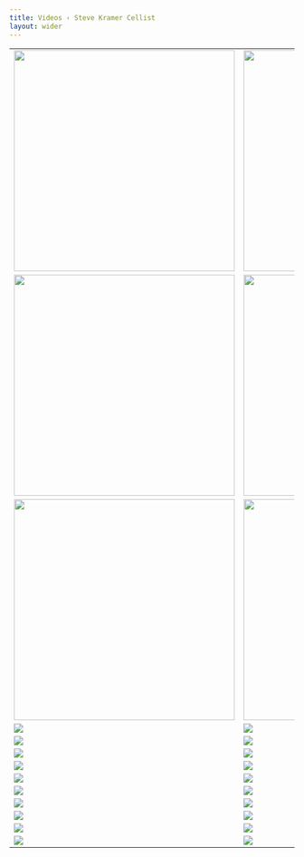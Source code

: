 ```yaml
---
title: Videos ‹ Steve Kramer Cellist
layout: wider
---
```


<!--<a href="https://www.youtube.com/embed/pqaGUVajMUo" target="_blank">
<img class="pure-img" style="margin-top:20px;width:390px;height:220px;" src="{{ site.baseurl}}/images/video_images/PreludeBach1006T.jpg">
</a>-->




<table>
  
  <tr>
    <td valign="top"><a href="https://www.youtube.com/embed/pqaGUVajMUo" target="_blank">
<img class="pure-img" style="width:390px;" src="{{site.baseurl}}/images/video_images/PreludeBach1006T.jpg">
</a></td>
    <td valign="top"><a href="https://www.youtube.com/embed/yAXNy-Jj8r0" target="_blank">
<img class="pure-img" style="width:390px;" src="{{site.baseurl}}/images/video_images/Chaconne_img.png">
</a></td>
    <td valign="top"><a href="https://www.youtube.com/embed/zc3FvvbxjEY" target="_blank">
<img class="pure-img" style="width:390px;" src="{{site.baseurl}}/images/video_images/BWV1008Sarabanda.png">
</a></td>
  </tr>
  <tr>
    <td valign="top"><a href="https://www.youtube.com/embed/-c5H_flw7tM" target="_blank">
<img class="pure-img" style="width:390px;" src="{{site.baseurl}}/images/video_images/ViolinSanatas.png">
</a></td>
    <td valign="top"><a href="https://www.youtube.com/embed/dhLBI0udTpk" target="_blank">
<img class="pure-img" style="width:390px;" src="{{site.baseurl}}/images/video_images/Passacaglia.png">
</a></td>
    <td valign="top"><a href="https://www.youtube.com/embed/LAf57ZN-X_E" target="_blank">
<img class="pure-img" style="width:390px;" src="{{site.baseurl}}/images/video_images/ViolinSanatasGigue.png">
</a></td>
  </tr>
  <tr>
    <td valign="top"><a href="https://www.youtube.com/embed/wHqMMptf0cc" target="_blank">
<img class="pure-img" style="width:390px;" src="{{site.baseurl}}/images/video_images/BWV1009Sarabande.png">
</a></td>
    <td valign="top"><a href="https://www.youtube.com/embed/KduBL_GeDFo" target="_blank">
<img class="pure-img" style="width:390px;" src="{{site.baseurl}}/images/video_images/BWV1007Prelude.png">
</a></td>
    <td valign="top"><a href="https://www.youtube.com/embed/JXN-Gl1hIpM" target="_blank">
<img class="pure-img" style="width:390px;" src="{{site.baseurl}}/images/video_images/BWV1007Sarabande.png">
</a></td>
  </tr>
<tr>     
<td valign="top"><a href="https://www.youtube.com/embed/TLEbWjNOrN4" target="_blank">
<img class="pure-img" src="{{site.baseurl}}/images/video_images/BWV1012Allemande.png">
</a></td>
    <td valign="top"><a href="https://www.youtube.com/embed/pYc8ebSXt6c" target="_blank">
<img class="pure-img" src="{{site.baseurl}}/images/video_images/BWV1012Courante.png">
</a></td>
    <td valign="top"><a href="https://www.youtube.com/embed/X_qbJanFdXE" target="_blank">
<img class="pure-img" src="{{site.baseurl}}/images/video_images/BWV1011Sarabande.png">
</a></td>
  </tr>
<tr>     
<td valign="top"><a href="https://www.youtube.com/embed/NC0gFlEVw80" target="_blank">
<img class="pure-img" src="{{site.baseurl}}/images/video_images/Libertango.png">
</a></td>
    <td valign="top"><a href="https://www.youtube.com/embed/dLkXyKqRA8U" target="_blank">
<img class="pure-img" src="{{site.baseurl}}/images/video_images/OblivionTakeA.png">
</a></td>
    <td valign="top"><a href="https://www.youtube.com/embed/e-ffhrN7XXY" target="_blank">
<img class="pure-img" src="{{site.baseurl}}/images/video_images/OblivionTakeB.png">
</a></td>
  </tr>
<tr>     
<td valign="top"><a href="https://www.youtube.com/embed/XRM9EzBNEQU" target="_blank">
<img class="pure-img" src="{{site.baseurl}}/images/video_images/ChildsPlay.png">
</a></td>
    <td valign="top"><a href="https://www.youtube.com/embed/VtjWkZT1Lxs" target="_blank">
<img class="pure-img" src="{{site.baseurl}}/images/video_images/JustBeFrank.png">
</a></td>
    <td valign="top"><a href="https://www.youtube.com/embed/U3En89lhGlw" target="_blank">
<img class="pure-img" src="{{site.baseurl}}/images/video_images/Kaleidoscope.png">
</a></td>
  </tr>  
<tr>     
<td valign="top"><a href="https://www.youtube.com/embed/4b5nX0hdUks" target="_blank">
<img class="pure-img" src="{{site.baseurl}}/images/video_images/KramerLawtonFrank.png">
</a></td>
    <td valign="top"><a href="https://www.youtube.com/embed/1WbwSUiEftA" target="_blank">
<img class="pure-img" src="{{site.baseurl}}/images/video_images/PandemicJam.png">
</a></td>
    <td valign="top"><a href="https://www.youtube.com/embed/jtKueNajxBc" target="_blank">
<img class="pure-img" src="{{site.baseurl}}/images/video_images/ExoticBirds.png">
</a></td>
  </tr> 
<tr>     
<td valign="top"><a href="https://www.youtube.com/embed/_iYkT1yTTcA" target="_blank">
<img class="pure-img" src="{{site.baseurl}}/images/video_images/JustBeFrankLiveFeed.png">
</a></td>
    <td valign="top"><a href="https://www.youtube.com/embed/h9Dzc1FvrsE" target="_blank">
<img class="pure-img" src="{{site.baseurl}}/images/video_images/PhiladelphiaMelancholia.png">
</a></td>
    <td valign="top"><a href="https://www.youtube.com/embed/JLN3Fr_8b14" target="_blank">
<img class="pure-img" src="{{site.baseurl}}/images/video_images/RachmaninoffDuo.png">
</a></td>
  </tr> 

<tr>     
<td valign="top"><a href="https://www.youtube.com/embed/K5L-chcm4a4" target="_blank">
<img class="pure-img" src="{{site.baseurl}}/images/video_images/BachCelloSuitesGermany.png">
</a></td>
    <td valign="top"><a href="https://www.youtube.com/embed/UryIqvsSyok" target="_blank">
<img class="pure-img" src="{{site.baseurl}}/images/video_images/BWV1007PreludeInterA.png">
</a></td>
    <td valign="top"><a href="https://www.youtube.com/embed/bIYeV6H74lo" target="_blank">
<img class="pure-img" src="{{site.baseurl}}/images/video_images/BWV1009Gigue.png">
</a></td>
  </tr> 
<tr>     
<td valign="top"><a href="https://www.youtube.com/embed/4d7cP4vn5BI" target="_blank">
<img class="pure-img" src="{{site.baseurl}}/images/video_images/BWV1010Sarabande.png">
</a></td>
    <td valign="top"><a href="https://www.youtube.com/embed/mxpX0RJ8pYs" target="_blank">
<img class="pure-img" src="{{site.baseurl}}/images/video_images/BWV1007Minuet.png">
</a></td>
    <td valign="top"><a href="https://www.youtube.com/embed/N9i8uRyiTQw" target="_blank">
<img class="pure-img" src="{{site.baseurl}}/images/video_images/BWV1008Allemande.png">
</a></td>
  </tr>   
<tr>     
<td valign="top"><a href="https://www.youtube.com/embed/q1s4KpbMtdg" target="_blank">
<img class="pure-img" src="{{site.baseurl}}/images/video_images/BWV1009Bouree.png">
</a></td>
    <td valign="top"><a href="https://www.youtube.com/embed/eaEpB6CwM-Y" target="_blank">
<img class="pure-img" src="{{site.baseurl}}/images/video_images/BWv1008Prelude.png">
</a></td>
    <td valign="top"><a href="https://www.youtube.com/embed/xh5spTJ-Zes" target="_blank">
<img class="pure-img" src="{{site.baseurl}}/images/video_images/BWV1007Courante.png">
</a></td>
  </tr>  
  <tr>     
<td valign="top"><a href="https://www.youtube.com/embed/pDlUyGfKHzs" target="_blank">
<img class="pure-img" src="{{site.baseurl}}/images/video_images/BWV1010Courante.png">
</a></td>
    <td valign="top"><a href="https://www.youtube.com/embed/ZgCiRQMF6-o" target="_blank">
<img class="pure-img" src="{{site.baseurl}}/images/video_images/BWV1007Allemande.png">
</a></td>
    <td valign="top"><a href="https://www.youtube.com/embed/4owMbSD45CE" target="_blank">
<img class="pure-img" src="{{site.baseurl}}/images/video_images/BWV1009Courante.png">
</a></td>
  </tr> 
  <tr>     
<td valign="top"><a href="https://www.youtube.com/embed/uWrCeE-NdlU" target="_blank">
<img class="pure-img" src="{{site.baseurl}}/images/video_images/BWV1007Gigue.png">
</a></td>
    <td valign="top"><a href="https://www.youtube.com/embed/V38JgKihTS4" target="_blank">
<img class="pure-img" src="{{site.baseurl}}/images/video_images/BillyStrayhornTakeA.png">
</a></td>
    <td valign="top"><a href="https://www.youtube.com/embed/kFOTKlICkY4" target="_blank">
<img class="pure-img" src="{{site.baseurl}}/images/video_images/Summertime.png">
</a></td>
  </tr> 
  
 </table>

<!--<a href="https://www.youtube.com/watch?v=yAXNy-Jj8r0" target="_blank">
<iframe src="{{ site.baseurl}}/images/video_images/Chaconne_img.png" ></iframe>
</a>-->
<!-- 

<iframe width="390" height="220" src="https://www.youtube.com/embed/QH73YN6d0Tk" title="YouTube video player" frameborder="0" allow="accelerometer; autoplay; clipboard-write; encrypted-media; gyroscope; picture-in-picture" allowfullscreen></iframe>

<iframe width="390" height="220" src="https://www.youtube.com/embed/0Ib-PQeYbjM" title="YouTube video player" frameborder="0" allow="accelerometer; autoplay; clipboard-write; encrypted-media; gyroscope; picture-in-picture" allowfullscreen></iframe>

<iframe width="390" height="220" src="https://www.youtube.com/embed/rAciSfdQNdU" title="YouTube video player" frameborder="0" allow="accelerometer; autoplay; clipboard-write; encrypted-media; gyroscope; picture-in-picture" allowfullscreen></iframe>

<iframe width="390" height="220" src="https://www.youtube.com/embed/MP3QvP6dPr4" frameborder="0" allow="accelerometer; autoplay; encrypted-media; gyroscope; picture-in-picture" allowfullscreen></iframe> 

<iframe width="390" height="220" src="https://www.youtube.com/embed/YjNxSban0Lo" title="YouTube video player" frameborder="0" allow="accelerometer; autoplay; clipboard-write; encrypted-media; gyroscope; picture-in-picture" allowfullscreen></iframe>

<iframe width="390" height="220" src="https://www.youtube.com/embed/B8a7X9Srm5w" title="YouTube video player" frameborder="0" allow="accelerometer; autoplay; clipboard-write; encrypted-media; gyroscope; picture-in-picture" allowfullscreen></iframe>

<iframe width="390" height="220" src="https://www.youtube.com/embed/Xs5GasOSbb4" title="YouTube video player" frameborder="0" allow="accelerometer; autoplay; clipboard-write; encrypted-media; gyroscope; picture-in-picture" allowfullscreen></iframe>

<iframe width="390" height="220" src="https://www.youtube.com/embed/2sp4w5F_2HY" frameborder="0" allow="accelerometer; autoplay; encrypted-media; gyroscope; picture-in-picture" allowfullscreen></iframe>

<iframe width="390" height="220" src="https://www.youtube.com/embed/L-hz97yc_jo" frameborder="0" allow="accelerometer; autoplay; encrypted-media; gyroscope; picture-in-picture" allowfullscreen></iframe> 

<iframe width="390" height="220" src="https://www.youtube.com/embed/T934MKCbFhg" frameborder="0" allow="accelerometer; autoplay; encrypted-media; gyroscope; picture-in-picture" allowfullscreen></iframe> 

<iframe width="390" height="220" src="https://www.youtube.com/embed/2LbTcH46fZQ" frameborder="0" allow="accelerometer; autoplay; encrypted-media; gyroscope; picture-in-picture" allowfullscreen></iframe> 

<iframe width="390" height="220" src="https://www.youtube.com/embed/EsgtQhydJnc" frameborder="0" allow="accelerometer; autoplay; encrypted-media; gyroscope; picture-in-picture" allowfullscreen></iframe> 

<iframe width="390" height="220" src="https://www.youtube.com/embed/Og--kzwthIY" frameborder="0" allow="accelerometer; autoplay; encrypted-media; gyroscope; picture-in-picture" allowfullscreen></iframe> 

<iframe width="390" height="220" src="https://www.youtube.com/embed/BA2mbNFuCTk" frameborder="0" allow="accelerometer; autoplay; encrypted-media; gyroscope; picture-in-picture" allowfullscreen></iframe>

<iframe width="390" height="220" src="https://www.youtube.com/embed/uHmAo_Qdfs8" frameborder="0" allow="accelerometer; autoplay; encrypted-media; gyroscope; picture-in-picture" allowfullscreen></iframe>

<iframe width="390" height="220" src="https://www.youtube.com/embed/9GnEoX5H1l0" frameborder="0" allow="accelerometer; autoplay; encrypted-media; gyroscope; picture-in-picture" allowfullscreen></iframe>

<iframe width="390" height="220" src="https://www.youtube.com/embed/rKwRMhRZ9dI" frameborder="0" allow="accelerometer; autoplay; encrypted-media; gyroscope; picture-in-picture" allowfullscreen></iframe>

<iframe width="390" height="220" src="https://www.youtube.com/embed/DUEFpFXez18" frameborder="0" allow="accelerometer; autoplay; encrypted-media; gyroscope; picture-in-picture" allowfullscreen></iframe>

<iframe width="390" height="220" src="https://www.youtube.com/embed/xI-hmS7yOZQ" frameborder="0" allow="accelerometer; autoplay; encrypted-media; gyroscope; picture-in-picture" allowfullscreen></iframe>

<iframe width="390" height="220" src="https://www.youtube.com/embed/6R4LZr87IlI" frameborder="0" allow="accelerometer; autoplay; encrypted-media; gyroscope; picture-in-picture" allowfullscreen></iframe>

<iframe width="390" height="220" src="https://www.youtube.com/embed/TW3BsQYkxH4" frameborder="0" allow="accelerometer; autoplay; encrypted-media; gyroscope; picture-in-picture" allowfullscreen></iframe>

<iframe width="390" height="220" src="https://www.youtube.com/embed/yBp8thl4c0k" frameborder="0" allow="accelerometer; autoplay; encrypted-media; gyroscope; picture-in-picture" allowfullscreen></iframe>

<iframe width="390" height="220" src="https://www.youtube.com/embed/NZnaQidNmhg" frameborder="0" allow="accelerometer; autoplay; encrypted-media; gyroscope; picture-in-picture" allowfullscreen></iframe>

<iframe width="390" height="220" src="https://www.youtube.com/embed/gYcWoCzI7yY" frameborder="0" allow="accelerometer; autoplay; encrypted-media; gyroscope; picture-in-picture" allowfullscreen></iframe> 

<iframe width="390" height="220" src="https://www.youtube.com/embed/cFD48sPk8VE" frameborder="0" allow="accelerometer; autoplay; encrypted-media; gyroscope; picture-in-picture" allowfullscreen></iframe> 

<iframe width="390" height="220" src="https://www.youtube.com/embed/X816vIOs-Ww" frameborder="0" allow="accelerometer; autoplay; encrypted-media; gyroscope; picture-in-picture" allowfullscreen></iframe> 

<iframe width="390" height="220" src="https://www.youtube.com/embed/T20RG9ET774" frameborder="0" allow="accelerometer; autoplay; encrypted-media; gyroscope; picture-in-picture" allowfullscreen></iframe> 

<iframe width="390" height="220" src="https://www.youtube.com/embed/LX6TffcAIOU" frameborder="0" allow="accelerometer; autoplay; encrypted-media; gyroscope; picture-in-picture" allowfullscreen></iframe> 

<iframe width="390" height="220" src="https://www.youtube.com/embed/_CKfFe2qMKc" frameborder="0" allow="accelerometer; autoplay; encrypted-media; gyroscope; picture-in-picture" allowfullscreen></iframe>

<iframe width="390" height="220" src="https://www.youtube.com/embed/jX-JjDPjCQ8" frameborder="0" allow="accelerometer; autoplay; encrypted-media; gyroscope; picture-in-picture" allowfullscreen></iframe> 

<iframe width="390" height="220" src="https://www.youtube.com/embed/WvUTVge7gWg" frameborder="0" allow="accelerometer; autoplay; encrypted-media; gyroscope; picture-in-picture" allowfullscreen></iframe> 

<iframe width="390" height="220" src="https://www.youtube.com/embed/kNRTJqwZQrA" frameborder="0" allow="accelerometer; autoplay; encrypted-media; gyroscope; picture-in-picture" allowfullscreen></iframe> 

<iframe width="390" height="220" src="https://www.youtube.com/embed/1mfU9ZqReYQ" frameborder="0" allow="accelerometer; autoplay; encrypted-media; gyroscope; picture-in-picture" allowfullscreen></iframe> 

<iframe width="390" height="220" src="https://www.youtube.com/embed/iiclE7isCBU" frameborder="0" allow="accelerometer; autoplay; encrypted-media; gyroscope; picture-in-picture" allowfullscreen></iframe> 

<iframe width="390" height="220" src="https://www.youtube.com/embed/4D9LE16kYAE" frameborder="0" allow="accelerometer; autoplay; encrypted-media; gyroscope; picture-in-picture" allowfullscreen></iframe> 

<iframe width="390" height="220" src="https://www.youtube.com/embed/nb-uIKCDTQU" frameborder="0" allow="accelerometer; autoplay; encrypted-media; gyroscope; picture-in-picture" allowfullscreen></iframe> 

<iframe width="390" height="220" src="https://www.youtube.com/embed/KW0CA2qnyXk" frameborder="0" allow="accelerometer; autoplay; encrypted-media; gyroscope; picture-in-picture" allowfullscreen></iframe> 

<iframe width="390" height="220" src="https://www.youtube.com/embed/wycpsNMUm58" frameborder="0" allow="accelerometer; autoplay; encrypted-media; gyroscope; picture-in-picture" allowfullscreen></iframe> 

<iframe width="390" height="220" src="https://www.youtube.com/embed/9w1wOgaus-Y" frameborder="0" allow="accelerometer; autoplay; encrypted-media; gyroscope; picture-in-picture" allowfullscreen></iframe> 

<iframe width="390" height="220" src="https://www.youtube.com/embed/u19vRP4D8ZE" frameborder="0" allow="accelerometer; autoplay; encrypted-media; gyroscope; picture-in-picture" allowfullscreen></iframe> 

<iframe width="390" height="220" src="https://www.youtube.com/embed/HEVKSFpOYbE" frameborder="0" allow="accelerometer; autoplay; encrypted-media; gyroscope; picture-in-picture" allowfullscreen></iframe> 

<iframe width="390" height="220" src="https://www.youtube.com/embed/qo57wMSqnzk" frameborder="0" allow="accelerometer; autoplay; encrypted-media; gyroscope; picture-in-picture" allowfullscreen></iframe> 

<iframe width="390" height="220" src="https://www.youtube.com/embed/NuXEGINjMkk" frameborder="0" allow="accelerometer; autoplay; encrypted-media; gyroscope; picture-in-picture" allowfullscreen></iframe> 

<iframe width="390" height="220" src="https://www.youtube.com/embed/ImsRPfkaW3w" frameborder="0" allow="accelerometer; autoplay; encrypted-media; gyroscope; picture-in-picture" allowfullscreen></iframe> 

<iframe width="390" height="220" src="https://www.youtube.com/embed/W_0StkHVv3A" frameborder="0" allow="accelerometer; autoplay; encrypted-media; gyroscope; picture-in-picture" allowfullscreen></iframe> 

<iframe width="390" height="220" src="https://www.youtube.com/embed/-L9Ml17nT3M" frameborder="0" allow="accelerometer; autoplay; encrypted-media; gyroscope; picture-in-picture" allowfullscreen></iframe> 

<iframe width="390" height="220" src="https://www.youtube.com/embed/f-r9OLKV5qE" frameborder="0" allow="accelerometer; autoplay; encrypted-media; gyroscope; picture-in-picture" allowfullscreen></iframe> 

<iframe width="390" height="220" src="https://www.youtube.com/embed/_QzBoGfGopA" frameborder="0" allow="accelerometer; autoplay; encrypted-media; gyroscope; picture-in-picture" allowfullscreen></iframe> 

<iframe width="390" height="220" src="https://www.youtube.com/embed/iaUypsNeY08" frameborder="0" allow="accelerometer; autoplay; encrypted-media; gyroscope; picture-in-picture" allowfullscreen></iframe> 

<iframe width="390" height="220" src="https://www.youtube.com/embed/_JSeHfjrcbc" frameborder="0" allow="accelerometer; autoplay; encrypted-media; gyroscope; picture-in-picture" allowfullscreen></iframe> 

<iframe width="390" height="220" src="https://www.youtube.com/embed/BHTCdG349vg" title="YouTube video player" frameborder="0" allow="accelerometer; autoplay; clipboard-write; encrypted-media; gyroscope; picture-in-picture" allowfullscreen></iframe>

<iframe width="390" height="220" src="https://www.youtube.com/embed/j4fE4nNHinI" title="YouTube video player" frameborder="0" allow="accelerometer; autoplay; clipboard-write; encrypted-media; gyroscope; picture-in-picture" allowfullscreen></iframe>

<iframe width="390" height="220" src="https://www.youtube.com/embed/VItNKY1GTHU" frameborder="0" allow="accelerometer; autoplay; encrypted-media; gyroscope; picture-in-picture" allowfullscreen></iframe>

<iframe width="390" height="220" src="https://www.youtube.com/embed/KxOnqBdgMFw" title="YouTube video player" frameborder="0" allow="accelerometer; autoplay; clipboard-write; encrypted-media; gyroscope; picture-in-picture" allowfullscreen></iframe>

<iframe width="390" height="220" src="https://www.youtube.com/embed/Mm50t-n2I3c" frameborder="0" allow="accelerometer; autoplay; encrypted-media; gyroscope; picture-in-picture" allowfullscreen></iframe> 

<iframe width="390" height="220" src="https://www.youtube.com/embed/Gc3pu0w7O8I" frameborder="0" allow="accelerometer; autoplay; encrypted-media; gyroscope; picture-in-picture" allowfullscreen></iframe> -->


